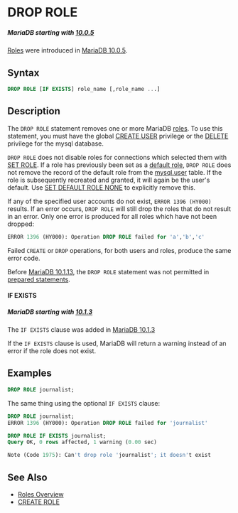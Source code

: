 # DROP ROLE

##### MariaDB starting with [10.0.5](/kb/en/mariadb-1005-release-notes/)

[Roles](/mariadb-administration/user-server-security/user-account-management/roles) were introduced in [MariaDB 10.0.5](/kb/en/mariadb-1005-release-notes/).

## Syntax

```sql
DROP ROLE [IF EXISTS] role_name [,role_name ...]
```

## Description

The `DROP ROLE` statement removes one or more MariaDB [roles](/mariadb-administration/user-server-security/user-account-management/roles). To use this
statement, you must have the global [CREATE USER](/kb/en/grant/#create-user) privilege or
the [DELETE](/kb/en/grant/#table-privileges) privilege for the mysql database.

`DROP ROLE` does not disable roles for connections which selected them with [SET ROLE](/sql-statements-structure/sql-statements/account-management-sql-commands/set-role). If a role has previously been set as a [default role](/sql-statements-structure/sql-statements/account-management-sql-commands/set-default-role), `DROP ROLE` does not remove the record of the default role from the [mysql.user](/kb/en/mysqluser-table/) table. If the role is subsequently recreated and granted, it will again be the user's default. Use [SET DEFAULT ROLE NONE](/sql-statements-structure/sql-statements/account-management-sql-commands/set-default-role) to explicitly remove this.

If any of the specified user accounts do not exist, `ERROR 1396 (HY000)`
results. If an error occurs, `DROP ROLE` will still drop the roles that
do not result in an error. Only one error is produced for all roles which have not been dropped:

```sql
ERROR 1396 (HY000): Operation DROP ROLE failed for 'a','b','c'
```

Failed `CREATE` or `DROP` operations, for both users and roles, produce the same error code.

Before [MariaDB 10.1.13](/kb/en/mariadb-10113-release-notes/), the `DROP ROLE` statement was not permitted in [prepared statements](/sql-statements-structure/sql-statements/prepared-statements).

#### IF EXISTS

##### MariaDB starting with [10.1.3](/kb/en/mariadb-1013-release-notes/)

The `IF EXISTS` clause was added in [MariaDB 10.1.3](/kb/en/mariadb-1013-release-notes/)

If the `IF EXISTS` clause is used, MariaDB will return a warning instead of an error if the role does not exist.

## Examples

```sql
DROP ROLE journalist;
```

The same thing using the optional `IF EXISTS` clause:

```sql
DROP ROLE journalist;
ERROR 1396 (HY000): Operation DROP ROLE failed for 'journalist'

DROP ROLE IF EXISTS journalist;
Query OK, 0 rows affected, 1 warning (0.00 sec)

Note (Code 1975): Can't drop role 'journalist'; it doesn't exist
```

## See Also

- [Roles Overview](/kb/en/roles-overview/)
- [CREATE ROLE](/sql-statements-structure/sql-statements/account-management-sql-commands/create-role)